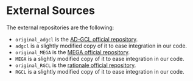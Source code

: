 # External Sources
The external repositories are the following:
- `original_adgcl` is the [AD-GCL official repository](https://github.com/susheels/adgcl/tree/2605ef8f980934c28d545f2556af5cc6ff48ed18).
- `adgcl` is a slightly modified copy of it to ease integration in our code.
- `original_MEGA` is the [MEGA official repository](https://github.com/hang53/MEGA/tree/351bc3504489afcc15ca891a824f0c9f3b0f199f).
- `MEGA` is a slightly modified copy of it to ease integration in our code.
- `original_RGCL` is the [rationale official repository](https://github.com/lsh0520/RGCL/tree/684e2a275b1b496504f8d21117e3373f490d642e).
- `RGCL` is a slightly modified copy of it to ease integration in our code.
